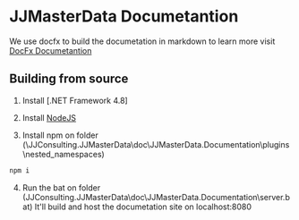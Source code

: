 # JJMasterData Documetantion
We use docfx to build the documetation in markdown to learn more visit 
[DocFx Documetantion](https://dotnet.github.io/docfx/)

## Building from source
1. Install [.NET Framework 4.8]

2. Install [NodeJS](https://nodejs.org/en/download/)

3. Install npm on folder (\JJConsulting.JJMasterData\doc\JJMasterData.Documentation\plugins\nested_namespaces\)
```bash
npm i
```

4. Run the bat on folder (JJConsulting.JJMasterData\doc\JJMasterData.Documentation\server.bat)
It'll build and host the documetation site on localhost:8080
